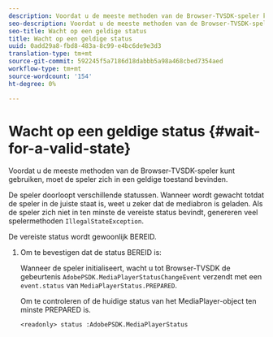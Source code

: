 ```yaml
---
description: Voordat u de meeste methoden van de Browser-TVSDK-speler kunt gebruiken, moet de speler zich in een geldige toestand bevinden.
seo-description: Voordat u de meeste methoden van de Browser-TVSDK-speler kunt gebruiken, moet de speler zich in een geldige toestand bevinden.
seo-title: Wacht op een geldige status
title: Wacht op een geldige status
uuid: 0add29a8-fbd8-483a-8c99-e4bc6de9e3d3
translation-type: tm+mt
source-git-commit: 592245f5a7186d18dabbb5a98a468cbed7354aed
workflow-type: tm+mt
source-wordcount: '154'
ht-degree: 0%

---
```



# Wacht op een geldige status {#wait-for-a-valid-state}

Voordat u de meeste methoden van de Browser-TVSDK-speler kunt gebruiken, moet de speler zich in een geldige toestand bevinden.

De speler doorloopt verschillende statussen. Wanneer wordt gewacht totdat de speler in de juiste staat is, weet u zeker dat de mediabron is geladen. Als de speler zich niet in ten minste de vereiste status bevindt, genereren veel spelermethoden `IllegalStateException`.

De vereiste status wordt gewoonlijk BEREID.

1. Om te bevestigen dat de status BEREID is:

   Wanneer de speler initialiseert, wacht u tot Browser-TVSDK de gebeurtenis `AdobePSDK.MediaPlayerStatusChangeEvent` verzendt met een `event.status` van `MediaPlayerStatus.PREPARED`.

   Om te controleren of de huidige status van het MediaPlayer-object ten minste PREPARED is.

   ```
   <readonly> status :AdobePSDK.MediaPlayerStatus
   ```

